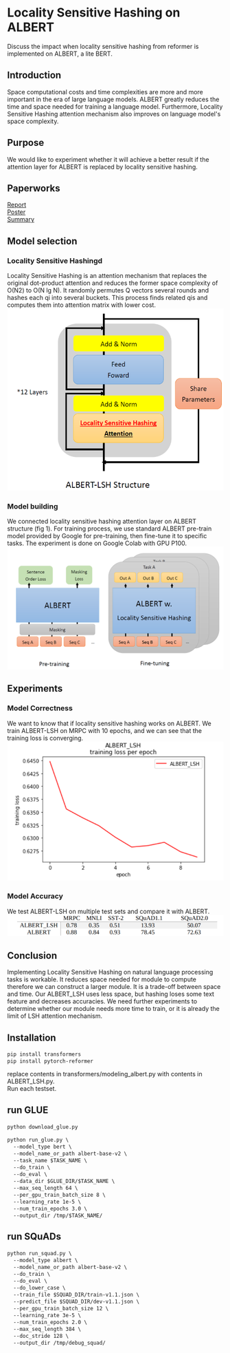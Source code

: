 # Locality Sensitive Hashing on ALBERT
Discuss the impact when locality sensitive hashing from reformer is implemented on ALBERT, a lite BERT.  
## Introduction  
Space computational costs and time complexities are more and more important in the era of large language models. ALBERT greatly reduces
the time and space needed for training a language model. Furthermore, Locality Sensitive Hashing attention mechanism also improves on language
model's space complexity.  
## Purpose
We would like to experiment whether it will achieve a better result if the attention layer for ALBERT is replaced by locality sensitive hashing. 
## Paperworks
[Report](files/report_A47.pdf)  
[Poster](files/poster_A47.pdf)   
[Summary](files/summary_A47.pdf)   
## Model selection
### Locality Sensitive Hashingd
Locality Sensitive Hashing is an attention mechanism that replaces the original dot-product attention and reduces the former space complexity of  O(N2) to O(N lg N). It randomly permutes Q vectors several rounds and hashes each qi into several buckets. This process finds related qis and computes them into attention matrix with lower cost.  
![snapshot](assets/model.png)
### Model building
We connected locality sensitive hashing attention layer on ALBERT structure (fig 1). For training process, we use standard ALBERT pre-train model provided by Google for pre-training, then fine-tune it to specific tasks. The experiment is done on Google Colab with GPU P100.  
![snapshot](assets/train.png)
## Experiments
### Model Correctness
We want to know that if locality sensitive hashing works on ALBERT. We train ALBERT-LSH on MRPC with 10 epochs, and we can see that the training loss is converging.   
![snapshot](assets/training_loss_MRPC_albert_lsh.png)
### Model Accuracy
We test ALBERT-LSH on multiple test sets and compare it with ALBERT.  
![snapshot](assets/accuracy.png)
## Conclusion
Implementing Locality Sensitive Hashing on natural language processing tasks is workable. It reduces space needed for module to compute therefore we can construct a larger module. It is a trade-off between space and time. Our ALBERT_LSH uses less space, but hashing loses some text feature and decreases accuracies. We need further experiments to determine whether our module needs more time to train, or it is already the limit of LSH attention mechanism.  
## Installation
```
pip install transformers
pip install pytorch-reformer
```
replace contents in transformers/modeling_albert.py with contents in ALBERT_LSH.py.  
Run each testset.
## run GLUE
```
python download_glue.py
```
```
python run_glue.py \
  --model_type bert \
  --model_name_or_path albert-base-v2 \
  --task_name $TASK_NAME \
  --do_train \
  --do_eval \
  --data_dir $GLUE_DIR/$TASK_NAME \
  --max_seq_length 64 \
  --per_gpu_train_batch_size 8 \
  --learning_rate 1e-5 \
  --num_train_epochs 3.0 \
  --output_dir /tmp/$TASK_NAME/
```
## run SQuADs
```
python run_squad.py \
  --model_type albert \
  --model_name_or_path albert-base-v2 \
  --do_train \
  --do_eval \
  --do_lower_case \
  --train_file $SQUAD_DIR/train-v1.1.json \
  --predict_file $SQUAD_DIR/dev-v1.1.json \
  --per_gpu_train_batch_size 12 \
  --learning_rate 3e-5 \
  --num_train_epochs 2.0 \
  --max_seq_length 384 \
  --doc_stride 128 \
  --output_dir /tmp/debug_squad/
```